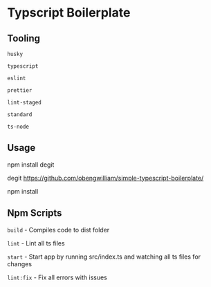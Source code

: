 # Typscript Boilerplate

## Tooling
`husky`

`typescript`

`eslint`

 `prettier`

`lint-staged`

`standard`

`ts-node`

## Usage
npm install degit

degit https://github.com/obengwilliam/simple-typescript-boilerplate/

npm install

## Npm Scripts
`build` - Compiles code to dist folder

`lint` - Lint all ts files

`start` - Start app by running src/index.ts and watching all ts files for changes

`lint:fix` - Fix all errors with issues
